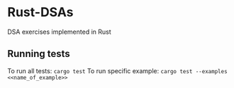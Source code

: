 # Rust-DSAs
DSA exercises implemented in Rust

## Running tests
To run all tests: `cargo test`
To run specific example: `cargo test --examples <<name_of_example>>`
